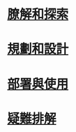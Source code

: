 # [膫解和探索](/understand/what-is-ata.md)
# [規劃和設計](/plandesign/ata-capacity-planning.md)
# [部署與使用](/deployuse/install-ata.md)
# [疑難排解](/troubleshoot/troubleshooting-ata-using-logs.md)


<!--HONumber=Mar16_HO3-->


